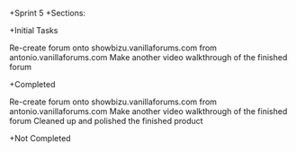+Sprint 5
+Sections:

+Initial Tasks

Re-create forum onto showbizu.vanillaforums.com from antonio.vanillaforums.com
Make another video walkthrough of the finished forum

+Completed

Re-create forum onto showbizu.vanillaforums.com from antonio.vanillaforums.com
Make another video walkthrough of the finished forum
Cleaned up and polished the finished product

+Not Completed
